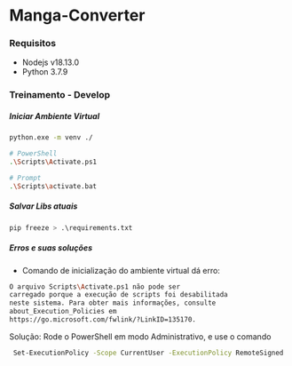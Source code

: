 # Manga-Converter

### Requisitos

- Nodejs v18.13.0
- Python 3.7.9


### Treinamento - Develop

##### Iniciar Ambiente Virtual
```sh
python.exe -m venv ./

# PowerShell
.\Scripts\Activate.ps1

# Prompt
.\Scripts\activate.bat
```

##### Salvar Libs atuais
```sh
pip freeze > .\requirements.txt
```

##### Erros e suas soluções
- Comando de inicialização do ambiente virtual dá erro:

```sh
O arquivo Scripts\Activate.ps1 não pode ser
carregado porque a execução de scripts foi desabilitada
neste sistema. Para obter mais informações, consulte
about_Execution_Policies em
https://go.microsoft.com/fwlink/?LinkID=135170.
```
Solução:
Rode o PowerShell em modo Administrativo, e use o comando
```sh
 Set-ExecutionPolicy -Scope CurrentUser -ExecutionPolicy RemoteSigned
```